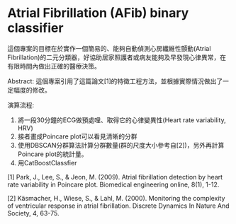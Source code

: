 # Atrial Fibrillation (AFib) binary classifier

這個專案的目標在於實作一個簡易的、能夠自動偵測心房纖維性顫動(Atrial Fibrillation)的二元分類器，好協助居家照護者或病友能夠及早發現心律異常，在有限時間內做出正確的醫療決策。

Abstract: 
這個專案引用了這篇論文[1]的特徵工程方法，並根據實際情況做出了一定幅度的修改。

演算流程:
1. 將一段30分鐘的ECG做預處哩、取得它的心律變異性(Heart rate variability, HRV)
2. 接者畫成Poincare plot可以看見清晰的分群
3. 使用DBSCAN分群算法計算分群數量(群的尺度大小參考自[2])，另外再計算Poincare plot的統計量。
4. 用CatBoostClassfier 



[1] Park, J., Lee, S., & Jeon, M. (2009). Atrial fibrillation detection by heart rate variability in Poincare plot. Biomedical engineering online, 8(1), 1-12.

[2] Käsmacher, H., Wiese, S., & Lahl, M. (2000). Monitoring the complexity of ventricular response in atrial fibrillation. Discrete Dynamics In Nature And Society, 4, 63-75.
